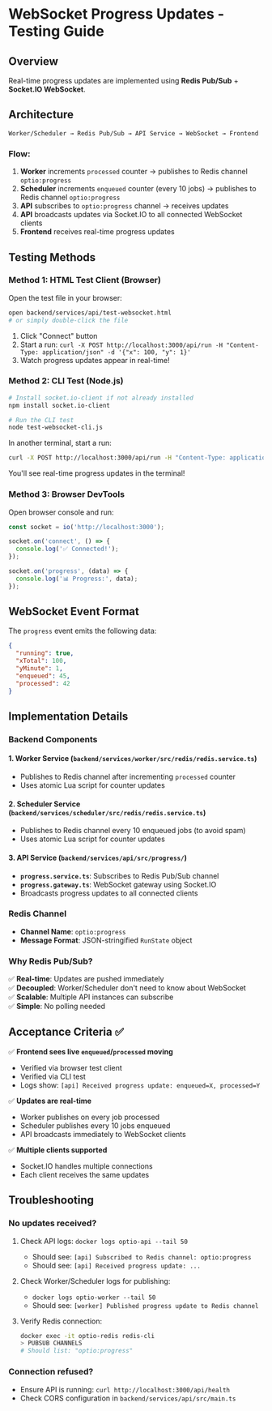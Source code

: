 # WebSocket Progress Updates - Testing Guide

## Overview

Real-time progress updates are implemented using **Redis Pub/Sub** + **Socket.IO WebSocket**.

## Architecture

```
Worker/Scheduler → Redis Pub/Sub → API Service → WebSocket → Frontend
```

### Flow:

1. **Worker** increments `processed` counter → publishes to Redis channel `optio:progress`
2. **Scheduler** increments `enqueued` counter (every 10 jobs) → publishes to Redis channel `optio:progress`
3. **API** subscribes to `optio:progress` channel → receives updates
4. **API** broadcasts updates via Socket.IO to all connected WebSocket clients
5. **Frontend** receives real-time progress updates

## Testing Methods

### Method 1: HTML Test Client (Browser)

Open the test file in your browser:
```bash
open backend/services/api/test-websocket.html
# or simply double-click the file
```

1. Click "Connect" button
2. Start a run: `curl -X POST http://localhost:3000/api/run -H "Content-Type: application/json" -d '{"x": 100, "y": 1}'`
3. Watch progress updates appear in real-time!

### Method 2: CLI Test (Node.js)

```bash
# Install socket.io-client if not already installed
npm install socket.io-client

# Run the CLI test
node test-websocket-cli.js
```

In another terminal, start a run:
```bash
curl -X POST http://localhost:3000/api/run -H "Content-Type: application/json" -d '{"x": 100, "y": 1}'
```

You'll see real-time progress updates in the terminal!

### Method 3: Browser DevTools

Open browser console and run:
```javascript
const socket = io('http://localhost:3000');

socket.on('connect', () => {
  console.log('✅ Connected!');
});

socket.on('progress', (data) => {
  console.log('📊 Progress:', data);
});
```

## WebSocket Event Format

The `progress` event emits the following data:

```json
{
  "running": true,
  "xTotal": 100,
  "yMinute": 1,
  "enqueued": 45,
  "processed": 42
}
```

## Implementation Details

### Backend Components

#### 1. Worker Service (`backend/services/worker/src/redis/redis.service.ts`)
- Publishes to Redis channel after incrementing `processed` counter
- Uses atomic Lua script for counter updates

#### 2. Scheduler Service (`backend/services/scheduler/src/redis/redis.service.ts`)
- Publishes to Redis channel every 10 enqueued jobs (to avoid spam)
- Uses atomic Lua script for counter updates

#### 3. API Service (`backend/services/api/src/progress/`)
- **`progress.service.ts`**: Subscribes to Redis Pub/Sub channel
- **`progress.gateway.ts`**: WebSocket gateway using Socket.IO
- Broadcasts progress updates to all connected clients

### Redis Channel

- **Channel Name**: `optio:progress`
- **Message Format**: JSON-stringified `RunState` object

### Why Redis Pub/Sub?

✅ **Real-time**: Updates are pushed immediately  
✅ **Decoupled**: Worker/Scheduler don't need to know about WebSocket  
✅ **Scalable**: Multiple API instances can subscribe  
✅ **Simple**: No polling needed  

## Acceptance Criteria ✅

✅ **Frontend sees live `enqueued`/`processed` moving**
- Verified via browser test client
- Verified via CLI test
- Logs show: `[api] Received progress update: enqueued=X, processed=Y`

✅ **Updates are real-time**
- Worker publishes on every job processed
- Scheduler publishes every 10 jobs enqueued
- API broadcasts immediately to WebSocket clients

✅ **Multiple clients supported**
- Socket.IO handles multiple connections
- Each client receives the same updates

## Troubleshooting

### No updates received?

1. Check API logs: `docker logs optio-api --tail 50`
   - Should see: `[api] Subscribed to Redis channel: optio:progress`
   - Should see: `[api] Received progress update: ...`

2. Check Worker/Scheduler logs for publishing:
   - `docker logs optio-worker --tail 50`
   - Should see: `[worker] Published progress update to Redis channel`

3. Verify Redis connection:
   ```bash
   docker exec -it optio-redis redis-cli
   > PUBSUB CHANNELS
   # Should list: "optio:progress"
   ```

### Connection refused?

- Ensure API is running: `curl http://localhost:3000/api/health`
- Check CORS configuration in `backend/services/api/src/main.ts`